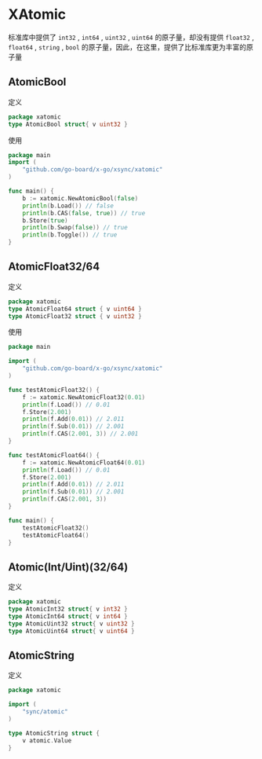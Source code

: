 # XAtomic
标准库中提供了 `int32` , `int64` , `uint32` , `uint64` 的原子量，却没有提供 `float32` , `float64` , `string` , `bool` 的原子量，因此，在这里，提供了比标准库更为丰富的原子量

## AtomicBool

定义

``` go
package xatomic
type AtomicBool struct{ v uint32 }
```

使用

``` go
package main
import (
    "github.com/go-board/x-go/xsync/xatomic"
)

func main() {
    b := xatomic.NewAtomicBool(false)
    println(b.Load()) // false
    println(b.CAS(false, true)) // true
    b.Store(true)
    println(b.Swap(false)) // true
    println(b.Toggle()) // true
}
```

## AtomicFloat32/64

定义

``` go
package xatomic
type AtomicFloat64 struct {	v uint64 }
type AtomicFloat32 struct { v uint32 }
```

使用

``` go
package main

import (
    "github.com/go-board/x-go/xsync/xatomic"
)

func testAtomicFloat32() {
    f := xatomic.NewAtomicFloat32(0.01)
    println(f.Load()) // 0.01
    f.Store(2.001)
    println(f.Add(0.01)) // 2.011
    println(f.Sub(0.01)) // 2.001
    println(f.CAS(2.001, 3)) // 2.001
}

func testAtomicFloat64() {
    f := xatomic.NewAtomicFloat64(0.01)
    println(f.Load()) // 0.01
    f.Store(2.001)
    println(f.Add(0.01)) // 2.011
    println(f.Sub(0.01)) // 2.001
    println(f.CAS(2.001, 3))
}

func main() {
    testAtomicFloat32()
    testAtomicFloat64()
}
```

## Atomic(Int/Uint)(32/64)

定义

``` go
package xatomic
type AtomicInt32 struct{ v int32 }
type AtomicInt64 struct{ v int64 }
type AtomicUint32 struct{ v uint32 }
type AtomicUint64 struct{ v uint64 }
```

## AtomicString

定义

``` go
package xatomic

import (
    "sync/atomic"
)

type AtomicString struct {
	v atomic.Value
}
```
